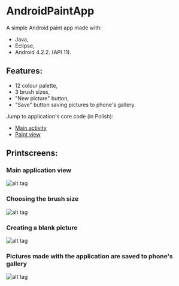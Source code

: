 # AndroidPaintApp
A simple Android paint app made with:
- Java, 
- Eclipse, 
- Android 4.2.2. (API 11).

## Features:
- 12 colour palette,
- 3 brush sizes,
- "New picture" button,
- "Save" button saving pictures to phone's gallery.

Jump to application's core code (in Polish): 
- [Main activity](https://github.com/marta-krzyk-dev/AndroidPaintApp/blob/master/src/pl/rysunki/GlownaAktywnosc.java)
- [Paint view](AndroidPaintApp/src/pl/rysunki/WidokRysowanie.java)

## Printscreens:
### Main application view
![alt tag](AndroidPaintApp/Printscreens/PaintAppPrintScreen.png?raw=true)

### Choosing the brush size
![alt tag](AndroidPaintApp/Printscreens/PaintApp_AdjustBrushSize.png)

### Creating a blank picture
![alt tag](AndroidPaintApp/Printscreens/PaintApp_NewPicture.png)

### Pictures made with the application are saved to phone's gallery
![alt tag](AndroidPaintApp/Printscreens/PaintAppGallery.png)
